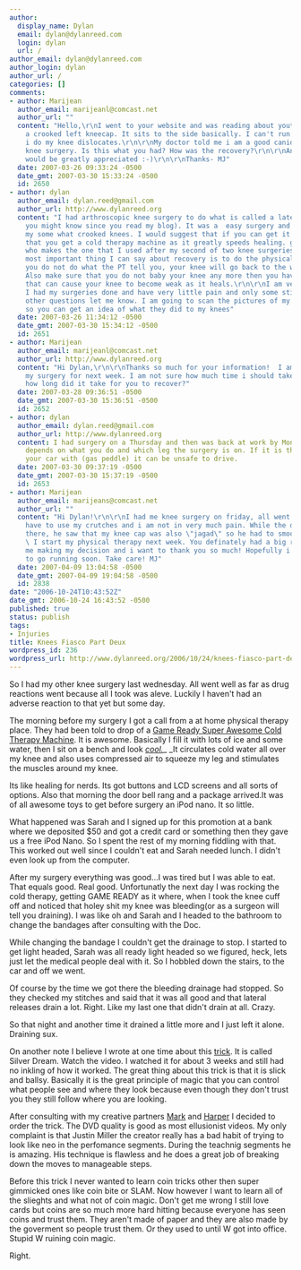 ```yaml
---
author:
  display_name: Dylan
  email: dylan@dylanreed.com
  login: dylan
  url: /
author_email: dylan@dylanreed.com
author_login: dylan
author_url: /
categories: []
comments:
- author: Marijean
  author_email: marijeanl@comcast.net
  author_url: ""
  content: "Hello,\r\nI went to your website and was reading about yout knee.  I have
    a crooked left kneecap. It sits to the side basically. I can't run or jog...if
    i do my knee dislocates.\r\n\r\nMy doctor told me i am a good canidate for arthroscopy
    knee surgery. Is this what you had? How was the recovery?\r\n\r\nAny feedback
    would be greatly appreciated :-)\r\n\r\nThanks- MJ"
  date: 2007-03-26 09:33:24 -0500
  date_gmt: 2007-03-30 15:33:24 -0500
  id: 2650
- author: dylan
  author_email: dylan.reed@gmail.com
  author_url: http://www.dylanreed.org
  content: "I had arthroscopic knee surgery to do what is called a lateral release(as
    you might know since you read my blog). It was a  easy surgery and it corrected
    my some what crooked knees. I would suggest that if you can get it with your insurance
    that you get a cold therapy machine as it greatly speeds healing. game ready is
    who makes the one that I used after my second of two knee surgeries.\r\n\r\nThe
    most important thing I can say about recovery is to do the physical therapy. If
    you do not do what the PT tell you, your knee will go back to the way it was.
    Also make sure that you do not baby your knee any more then you have to since
    that can cause your knee to become weak as it heals.\r\n\r\nI am very glad that
    I had my surgeries done and have very little pain and only some stiffness.\r\n\r\nany
    other questions let me know. I am going to scan the pictures of my knee in soon
    so you can get an idea of what they did to my knees"
  date: 2007-03-26 11:34:12 -0500
  date_gmt: 2007-03-30 15:34:12 -0500
  id: 2651
- author: Marijean
  author_email: marijeanl@comcast.net
  author_url: http://www.dylanreed.org
  content: "Hi Dylan,\r\n\r\nThanks so much for your information!  I am sceduling
    my surgery for next week. I am not sure how much time i should take off of work,
    how long did it take for you to recover?"
  date: 2007-03-28 09:36:51 -0500
  date_gmt: 2007-03-30 15:36:51 -0500
  id: 2652
- author: dylan
  author_email: dylan.reed@gmail.com
  author_url: http://www.dylanreed.org
  content: I had surgery on a Thursday and then was back at work by Monday. It probably
    depends on what you do and which leg the surgery is on. If it is the leg you operate
    your car with (gas peddle) it can be unsafe to drive.
  date: 2007-03-30 09:37:19 -0500
  date_gmt: 2007-03-30 15:37:19 -0500
  id: 2653
- author: Marijean
  author_email: marijeans@comcast.net
  author_url: ""
  content: "Hi Dylan!\r\n\r\nI had me knee surgery on friday, all went well. I hardly
    have to use my crutches and i am not in very much pain. While the doctor was in
    there, he saw that my knee cap was also \"jagad\" so he had to smooth it out.
    \ I start my physical therapy next week. You definately had a big role in it for
    me making my decision and i want to thank you so much! Hopefully i will be able
    to go running soon. Take care! MJ"
  date: 2007-04-09 13:04:58 -0500
  date_gmt: 2007-04-09 19:04:58 -0500
  id: 2838
date: "2006-10-24T10:43:52Z"
date_gmt: 2006-10-24 16:43:52 -0500
published: true
status: publish
tags:
- Injuries
title: Knees Fiasco Part Deux
wordpress_id: 236
wordpress_url: http://www.dylanreed.org/2006/10/24/knees-fiasco-part-deux/
---
```


So I had my other knee surgery last wednesday. All went well as far as drug reactions went because all I took was aleve. Luckily I haven't had an adverse reaction to that yet but some day.

The morning before my surgery I got a call from a at home physical therapy place. They had been told to drop of a [Game Ready Super Awesome Cold Therapy Machine][1]. It is awesome. Basically I fill it with lots of ice and some water, then I sit on a bench and look [_cool._][2]_ _It circulates cold water all over my knee and also uses compressed air to squeeze my leg and stimulates the muscles around my knee.

   [1]: http://www.gameready.com/products/images/CntrlUnit.jpg
   [2]: http://www.gameready.com/products/images/HeroKnee_4936.jpg

Its like healing for nerds. Its got buttons and LCD screens and all sorts of options. Also that morning the door bell rang and a package arrived.It was of all awesome toys to get before surgery an iPod nano. It so little.

What happened was Sarah and I signed up for this promotion at a bank where we deposited $50 and got a credit card or something then they gave us a free iPod Nano. So I spent the rest of my morning fiddling with that. This worked out well since I couldn't eat and Sarah needed lunch. I didn't even look up from the computer.

After my surgery everything was good...I was tired but I was able to eat. That equals good. Real good. Unfortunatly the next day I was rocking the cold therapy, getting GAME READY as it where, when I took the knee cuff off and noticed that holey shit my knee was bleeding(or as a surgeon will tell you draining). I was like oh and Sarah and I headed to the bathroom to change the bandages after consulting with the Doc.

While changing the bandage I couldn't get the drainage to stop. I started to get light headed, Sarah was all ready light headed so we figured, heck, lets just let the medical people deal with it. So I hobbled down the stairs, to the car and off we went.

Of course by the time we got there the bleeding drainage had stopped. So they checked my stitches and said that it was all good and that lateral releases drain a lot. Right. Like my last one that didn't drain at all. Crazy.

So that night and another time it drained a little more and I just left it alone. Draining sux.

On another note I believe I wrote at one time about this [trick][3]. It is called Silver Dream. Watch the video. I watched it for about 3 weeks and still had no inkling of how it worked. The great thing about this trick is that it is slick and ballsy. Basically it is the great principle of magic that you can control what people see and where they look because even though they don't trust you they still follow where you are looking.

   [3]: http://www.ellusionist.com/order/Silver-Dream-Justin-Miller.php

After consulting with my creative partners [Mark][4] and [Harper][5] I decided to order the trick. The DVD quality is good as most ellusionist videos. My only complaint is that Justin Miller the creator really has a bad habit of trying to look like neo in the perfomance segments. During the teachnig segments he is amazing. His technique is flawless and he does a great job of breaking down the moves to manageable steps.

   [4]: http://markhaywardismyhero.com/
   [5]: http://www.nata2.org/

Before this trick I never wanted to learn coin tricks other then super gimmicked ones like coin bite or SLAM. Now however I want to learn all of the slieghts and what not of coin magic. Don't get me wrong I still love cards but coins are so much more hard hitting because everyone has seen coins and trust them. They aren't made of paper and they are also made by the goverment so people trust them. Or they used to until W got into office. Stupid W ruining coin magic.

Right.
